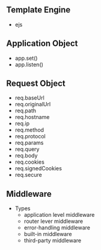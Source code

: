 ## Template Engine

- ejs

## Application Object

- app.set()
- app.listen()

## Request Object

- req.baseUrl
- req.originalUrl
- req.path
- req.hostname
- req.ip
- req.method
- req.protocol
- req.params
- req.query
- req.body
- req.cookies
- req.signedCookies
- req.secure

## Middleware

- Types
  - application level middleware
  - router lever middleware
  - error-handling middleware
  - built-in middleware
  - third-party middleware
